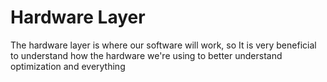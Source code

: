 # Hardware Layer
The hardware layer is where our software will work, so It is very beneficial to understand how the hardware we're using to better understand optimization and everything
